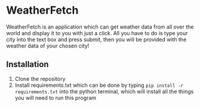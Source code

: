 # WeatherFetch

WeatherFetch is an application which can get weather data from all over the world and display it to you with just a click. All you have to do is type your city into the text box and press submit, then you will be provided with the weather data of your chosen city!

## Installation

1.  Clone the repository
2.  Install requirements.txt which can be done by typing ``pip install -r requirements.txt`` into the python terminal, which will install all the things you will need to run this program